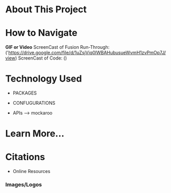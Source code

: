 #   About This Project 



#   How to Navigate 

**GIF or Video**
    ScreenCast of Fusion Run-Through: 
    ('https://drive.google.com/file/d/1uZsjViq0lWBAHubusueWvmH1zvPmOp7J/view)
    ScreenCast of Code:
    ()

#   Technology Used 

- PACKAGES

- CONFUGURATIONS

- APIs
    --> mockaroo 


#   Learn More... 

#   Citations

- Online Resources 

### Images/Logos

